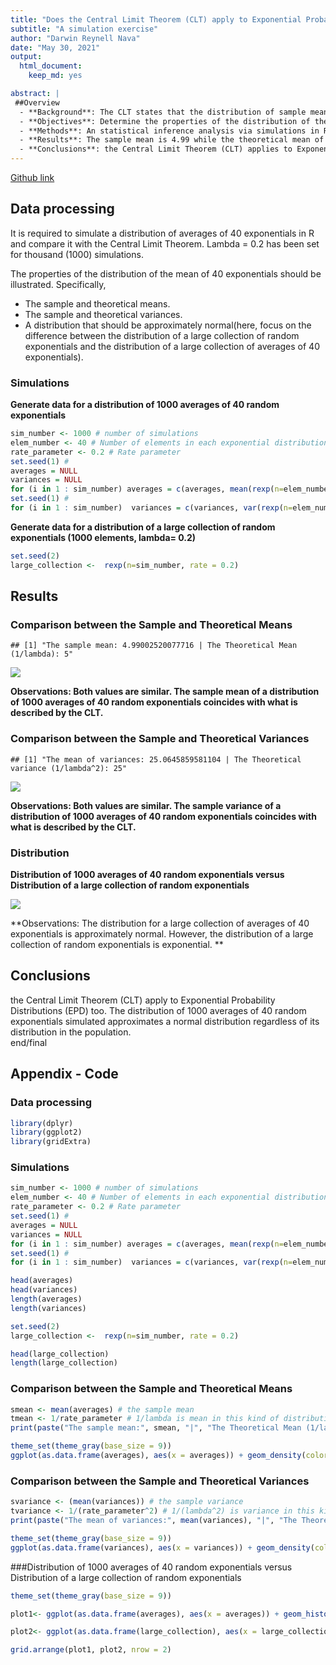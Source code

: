 ```yaml
---
title: "Does the Central Limit Theorem (CLT) apply to Exponential Probability Distributions  (EPD)?"
subtitle: "A simulation exercise"
author: "Darwin Reynell Nava"
date: "May 30, 2021"
output: 
  html_document:
    keep_md: yes

abstract: |
 ##Overview
  - **Background**: The CLT states that the distribution of sample means approximates a normal distribution as the sample size gets larger regardless of its distribution in the population.
  - **Objectives**: Determine the properties of the distribution of the mean of 40 exponentials witn lambda=0.2. Determine that the EPD obtained follows the CTL.
  - **Methods**: An statistical inference analysis via simulations in R.
  - **Results**: The sample mean is 4.99 while the theoretical mean of the distribution is 5. The sample variance is 25,064 while to the theoretical variance of the distribution is 25. The distribution for a large collection of averages of 40 exponentials is approximately normal. However, the distribution of a large collection of random exponentials is exponential.
  - **Conclusions**: the Central Limit Theorem (CLT) applies to Exponential Probability Distributions (EPD) too.
---
```

[Github link](https://github.com/darwinnava/Statistical_Inference_Project)

## Data processing


It is required to simulate a distribution of averages of 40 exponentials in R and compare it with the Central Limit Theorem. Lambda = 0.2 has been set for thousand (1000) simulations.  

The properties of the distribution of the mean of 40 exponentials should be illustrated. Specifically,  
- The sample and theoretical means.  
- The sample and theoretical variances.  
- A distribution that should be approximately normal(here, focus on the difference between the distribution of a large collection of random exponentials and the distribution of a large collection of averages of 40 exponentials).

### Simulations
**Generate data for a distribution of 1000 averages of 40 random exponentials**  


```r
sim_number <- 1000 # number of simulations
elem_number <- 40 # Number of elements in each exponential distribution
rate_parameter <- 0.2 # Rate parameter
set.seed(1) # 
averages = NULL
variances = NULL
for (i in 1 : sim_number) averages = c(averages, mean(rexp(n=elem_number, rate = rate_parameter)))
set.seed(1) # 
for (i in 1 : sim_number)  variances = c(variances, var(rexp(n=elem_number, rate = rate_parameter)))
```



**Generate data for a distribution of a large collection of random exponentials (1000 elements, lambda= 0.2)**  

```r
set.seed(2)
large_collection <-  rexp(n=sim_number, rate = 0.2)
```


## Results
### Comparison between the Sample and Theoretical Means

```
## [1] "The sample mean: 4.99002520077716 | The Theoretical Mean (1/lambda): 5"
```

![](PA3_template_files/figure-html/unnamed-chunk-7-1.png)<!-- -->
   
**Observations: Both values are similar. The sample mean of a distribution of 1000 averages of 40 random exponentials coincides with what is described by the CLT.**     

### Comparison between the Sample and Theoretical Variances

```
## [1] "The mean of variances: 25.0645859581104 | The Theoretical variance (1/lambda^2): 25"
```
![](PA3_template_files/figure-html/unnamed-chunk-9-1.png)<!-- -->
   
**Observations: Both values are similar. The sample variance of a distribution of 1000 averages of 40 random exponentials coincides with what is described by the CLT.**    

### Distribution
**Distribution of 1000 averages of 40 random exponentials versus Distribution of a large collection of random exponentials**  

![](PA3_template_files/figure-html/unnamed-chunk-10-1.png)<!-- -->
    
**Observations: The distribution for a large collection of averages of 40 exponentials is approximately normal. However, the distribution of a large collection of random exponentials is exponential. **   

## Conclusions
the Central Limit Theorem (CLT) apply to Exponential Probability Distributions (EPD) too. The distribution of 1000 averages of 40 random exponentials simulated approximates a normal distribution regardless of its distribution in the population.  
end/final

## Appendix - Code 
### Data processing 

```r
library(dplyr)
library(ggplot2)
library(gridExtra)
```
### Simulations

```r
sim_number <- 1000 # number of simulations
elem_number <- 40 # Number of elements in each exponential distribution
rate_parameter <- 0.2 # Rate parameter
set.seed(1) # 
averages = NULL
variances = NULL
for (i in 1 : sim_number) averages = c(averages, mean(rexp(n=elem_number, rate = rate_parameter)))
set.seed(1) # 
for (i in 1 : sim_number)  variances = c(variances, var(rexp(n=elem_number, rate = rate_parameter)))
```

```r
head(averages)
head(variances)
length(averages)
length(variances)
```

```r
set.seed(2)
large_collection <-  rexp(n=sim_number, rate = 0.2)
```

```r
head(large_collection)
length(large_collection)
```
### Comparison between the Sample and Theoretical Means

```r
smean <- mean(averages) # the sample mean
tmean <- 1/rate_parameter # 1/lambda is mean in this kind of distribution
print(paste("The sample mean:", smean, "|", "The Theoretical Mean (1/lambda):", tmean))
```

```r
theme_set(theme_gray(base_size = 9))
ggplot(as.data.frame(averages), aes(x = averages)) + geom_density(color="darkblue", fill="lightblue")+geom_vline(aes(xintercept=mean(averages)), color="blue", linetype="dashed", size=1)+geom_vline(aes(xintercept=tmean), color="red", linetype="dashed", size=1.2)+ labs(title = "Distribution of 1000 averages of 40 random exponentials",subtitle = "Comparison between the Sample and Theoretical Means (blue and red lines, respectively)") + labs(x="Averages", y= "Density")
```
### Comparison between the Sample and Theoretical Variances

```r
svariance <- (mean(variances)) # the sample variance
tvariance <- 1/(rate_parameter^2) # 1/(lambda^2) is variance in this kind of distribution
print(paste("The mean of variances:", mean(variances), "|", "The Theoretical variance (1/lambda^2):", tvariance))
```

```r
theme_set(theme_gray(base_size = 9))
ggplot(as.data.frame(variances), aes(x = variances)) + geom_density(color="darkblue", fill="lightblue")+geom_vline(aes(xintercept=svariance), color="blue", linetype="dashed", size=1)+geom_vline(aes(xintercept=tvariance), color="red", linetype="dashed", size=1.2)+ labs(title = "Distribution of 1000 variances of 40 random exponentials",subtitle = "Comparison between the Sample and Theoretical Variances (blue and red lines, respectively)") + labs(x="Variances", y= "Density")
```
###Distribution of 1000 averages of 40 random exponentials versus Distribution of a large collection of random exponentials  


```r
theme_set(theme_gray(base_size = 9))

plot1<- ggplot(as.data.frame(averages), aes(x = averages)) + geom_histogram(aes(y=..density..), colour="black", fill="white", alpha = .10, binwidth=0.1)+ geom_density(color="darkblue", size=1.2)+ stat_function(fun = dnorm, args = list(mean = 5, sd = 5/sqrt(40)), size=1.2, color="red") +  geom_vline(aes(xintercept=mean(averages)), color="blue", linetype="dashed",size=1)+geom_vline(aes(xintercept=tmean), color="red", linetype="dashed", size=1.2)+ labs(title = "Distribution of 1000 averages of 40 random exponentials",subtitle = "Comparison of this distributión with a normal density (blue and red lines, respectively)") + labs(x="Averages", y= "Density")

plot2<- ggplot(as.data.frame(large_collection), aes(x = large_collection)) + geom_histogram(aes(y=..density..), colour="black", fill="white", alpha = .10, binwidth=0.1)+ geom_density(color="darkblue", size=1.2)+ stat_function(fun = dnorm, args = list(mean = 5, sd = 5/sqrt(1)), size=1.2, color="red") + labs(title = "Distribution of of a large collection of random exponentials (1000 elements)",subtitle = "Comparison of this distributión with a normal density (blue and red lines, respectively)") + labs(x="X", y= "Density")

grid.arrange(plot1, plot2, nrow = 2)
```
